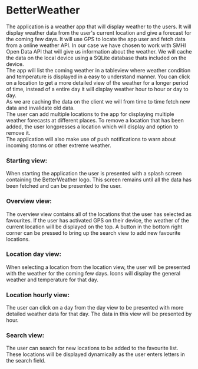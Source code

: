 # BetterWeather
The application is a weather app that will display weather to the users. It will display weather
data from the user's current location and give a forecast for the coming few days. It will use
GPS to locate the app user and fetch data from a online weather API. In our case we have
chosen to work with SMHI Open Data API that will give us information about the weather.
We will cache the data on the local device using a SQLite database thats included on the
device.  
The app will list the coming weather in a tableview where weather condition and temperature
is displayed in a easy to understand manner. You can click on a location to get a more
detailed view of the weather for a longer period of time, instead of a entire day it will display
weather hour to hour or day to day.  
As we are caching the data on the client we will from time to time fetch new data and
invalidate old data.  
The user can add multiple locations to the app for displaying multiple weather forecasts at
different places. To remove a location that has been added, the user longpresses a location
which will display and option to remove it.  
The application will also make use of push notifications to warn about incoming storms or
other extreme weather.

### Starting view:  
When starting the application the user is presented with a splash screen containing
the BetterWeather logo. This screen remains until all the data has been fetched and
can be presented to the user.  

### Overview view:  
The overview view contains all of the locations that the user has selected as
favourites. If the user has activated GPS on their device, the weather of the current
location will be displayed on the top. A button in the bottom right corner can be
pressed to bring up the search view to add new favourite locations.  

### Location day view:  
When selecting a location from the location view, the user will be presented with the
weather for the coming few days. Icons will display the general weather and
temperature for that day.  

### Location hourly view:  
The user can click on a day from the day view to be presented with more detailed
weather data for that day. The data in this view will be presented by hour.  

### Search view:  
The user can search for new locations to be added to the favourite list. These
locations will be displayed dynamically as the user enters letters in the search field.  

